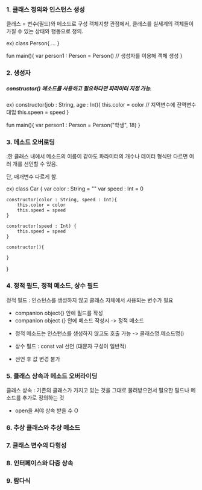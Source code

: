 ### 1. 클래스 정의와 인스턴스 생성

클래스 = 변수(필드)와 메소드로 구성
객체지향 관점에서, 클래스를 실세계의 객체들이 가질 수 있는 상태와 행동으로 정의.

ex) class Person{
    ...
}

fun main(){
    var person1 : Person = Person() // 생성자를 이용해 객체 생성
}

### 2. 생성자
##### constructor() 메소드를 사용하고 필요하다면 파라미터 지정 가능.

ex) constructor(job : String, age : Int){
    this.color = color // 지역변수에 전역변수 대입
    this.speen = speed
}

fun main(){
    var person1 : Person = Person("학생", 18)
}

### 3. 메소드 오버로딩

:한 클래스 내에서 메소드의 이름이 같아도 파라미터의 개수나 데이터 형식만 다르면 여러 개를 선언할 수 있음.

단, 매개변수 다르게 함.

ex) class Car {
    var color : String = ""
    var speed : Int = 0

    constructor(color : String, speed : Int){
        this.color = color
        this.speed = speed
    }

    constructor(speed : Int) {
        this.speed = speed
    }

    constructor(){

    }
}

### 4. 정적 필드, 정적 메소드, 상수 필드

정적 필드 : 인스턴스를 생성하지 않고 클래스 자체에서 사용되는 변수가 필요
- companion object{} 안에 필드를 작성
- companion object {} 안에 메소드 작성시 -> 정적 메소드
* 정적 메소드는 인스턴스를 생성하지 않고도 호출 가능 -> 클래스명.메소드명()
- 상수 필드 : const val 선언 (대문자 구성이 일반적)
* 선언 후 값 변경 불가

### 5. 클래스 상속과 메소드 오버라이딩

클래스 상속 : 기존의 클래스가 가지고 있는 것을 그대로 물려받으면서 필요한 필드나 메소드를 추가로 정의하는 것
- open을 써야 상속 받을 수 O 

### 6. 추상 클래스와 추상 메소드

### 7. 클래스 변수의 다형성

### 8. 인터페이스와 다중 상속

### 9. 람다식